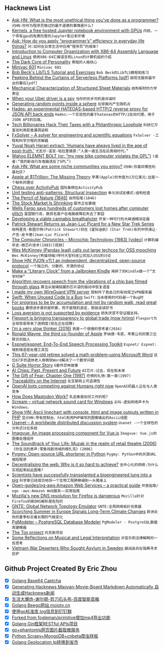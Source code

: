 ## Hacknews List


- [Ask HN: What is the most unethical thing you&#39;ve done as a programmer?](item?id=17692005)  `问HN:你作为程序员做过的最不道德的事情是什么?`
- [Kernels, a free hosted Jupyter notebook environment with GPUs](https://www.kaggle.com/kernels)  `内核，一个带有gpu的免费托管的Jupyter笔记本环境`
- [Ask: How do you apply “programmer’s” efficiency in everyday life things?](item?id=17690749)  `问:如何在日常生活中应用“程序员”的效率?`
- [Introduction to Computer Organization with X86-64 Assembly Language and Linux](http://bob.cs.sonoma.edu/IntroCompOrg-x64/book.html)  `使用X86-64汇编语言和Linux的计算机组织介绍`
- [The Dark Core of Personality](https://blogs.scientificamerican.com/beautiful-minds/the-dark-core-of-personality/)  `黑暗的人格核心`
- [Minivac 601](https://en.wikipedia.org/wiki/Minivac_601)  `Minivac 601`
- [Bob Beck&#39;s LibTLS Tutorial and Exercises](https://github.com/bob-beck/libtls/blob/master/TUTORIAL.md)  `Bob Beck的LibTLS教程和练习`
- [Peeking Behind the Curtains of Serverless Platforms [pdf]](http://pages.cs.wisc.edu/~liangw/pub/atc18-final298.pdf)  `窥视无服务器平台的幕后[pdf]`
- [Mechanical Characterization of Structured Sheet Materials](https://www.disneyresearch.com/publication/structured-sheet-materials/)  `结构板材的力学表征`
- [When your Uber driver is a spy](https://www.engadget.com/2018/08/03/when-your-uber-driver-is-a-spy/)  `当你的优步司机是间谍时`
- [Generating random points inside a sphere](https://karthikkaranth.me/blog/generating-random-points-in-a-sphere/)  `在球面内产生随机点`
- [Hades: an experimental HATEOAS-based HTTP/2 reverse proxy for JSON API back ends](https://github.com/gabesullice/hades)  `Hades:一个实验性的基于hateoas的HTTP/2反向代理，用于JSON API的后端。`
- [Tech Billionaires Hack Their Taxes with a Philanthropic Loophole](https://www.nytimes.com/2018/08/03/business/donor-advised-funds-tech-tax.html)  `科技亿万富翁利用慈善漏洞逃税`
- [FxSolver – A solver for engineering and scientific equations](https://www.fxsolver.com/)  `FxSolver -工程和科学方程的求解器`
- [Yuval Noah Harari extract: ‘Humans have always lived in the age of post-truth.’](https://www.theguardian.com/culture/2018/aug/05/yuval-noah-harari-extract-fake-news-sapiens-homo-deus)  `尤瓦尔·诺亚·哈拉里摘录:“人类一直生活在后真相时代。”`
- [Wahoo ELEMNT BOLT (or: “my new bike computer violates the GPL”)](https://joshua0.dreamwidth.org/65779.html)  `(或者:“我的新自行车电脑违反了GPL”)`
- [Ask HN: What are some niche communities you enjoy?](item?id=17690852)  `问HN:你喜欢哪些利基社区?`
- [Apple at $1Trillion: The Missing Theory](https://mondaynote.com/apple-at-1trillion-the-missing-theory-6f6e58db4786)  `苹果(Apple)的市值为1万亿美元:这是一个缺失的理论`
- [Chess over ActivityPub](https://castling.club/)  `国际象棋在ActivityPub`
- [Unit testing anti-patterns: Structural Inspection](https://enterprisecraftsmanship.com/2016/07/21/unit-testing-anti-patterns-structural-inspection/)  `单元测试反模式:结构检查`
- [The Pencil of Nature (1846)](http://www.gutenberg.org/files/33447/33447-h/33447-h.html)  `自然铅笔(1846)`
- [The Stock Market Is Shrinking](https://www.nytimes.com/2018/08/04/business/shrinking-stock-market.html)  `股市正在萎缩`
- [Wells Fargo says hundreds of customers lost homes after computer glitch](https://money.cnn.com/2018/08/04/news/companies/wells-fargo-mortgage-modification/index.html)  `富国银行说，数百名客户在电脑故障后失去了家园`
- [Developing a viable cannabis breathalyzer](https://www.npr.org/2018/08/04/634992695/the-pot-breathalyzer-is-here-maybe)  `开发一种可行的大麻酒精测定器`
- [Patrick Stewart Returns as Jean-Luc Picard for a New Star Trek Series](https://techcrunch.com/2018/08/04/patrick-stewart-is-returning-to-the-role-of-jean-luc-picard-for-a-new-star-trek-series/)  `帕特里克·斯图尔特(Patrick Stewart)将在《星际迷航》(Star Trek)系列中饰演让-卢克·皮卡德(Jean-Luc Picard)`
- [The Computer Chronicles – Microchip Technology (1983) [video]](https://www.youtube.com/watch?v=LYE4g9N4kCs)  `计算机编年史-微芯片技术(1983)[视频]`
- [Wes McKinney (Pandas lead) calls out large techcos for OSS mooching](https://twitter.com/wesmckinn/status/1020327908160794624)  `Wes McKinney(熊猫领袖)呼吁大型科技公司加入OSS的讨论`
- [Show HN: PJON v11.1 an independent, decentralized, open-source protocol](https://github.com/gioblu/PJON/releases/tag/11.1)  `一个独立的、分散的、开源的协议`
- [Make a “Literary Clock” from a Jailbroken Kindle](https://www.instructables.com/id/Literary-Clock-Made-From-E-reader/)  `用碎了的Kindle做一个“文学时钟”`
- [Algorithm recovers speech from the vibrations of a chip bag filmed through glass](http://news.mit.edu/2014/algorithm-recovers-speech-from-vibrations-0804)  `算法从玻璃拍摄的芯片袋的振动中恢复语音`
- [I made my own WireGuard VPN server](https://techcrunch.com/2018/07/28/how-i-made-my-own-wireguard-vpn-server/)  `我制作了我自己的有线保卫VPN服务器`
- [Swift: When Unused Code Is a Bug](https://www.peripheryapp.com/blog/2018/08/04/swift-when-unused-code-is-a-bug/)  `Swift:当未使用的代码是一个Bug时`
- [For progress to be by accumulation and not by random walk, read great books](https://www.lesswrong.com/posts/ufBYjpi9gK6uvtkh5/for-progress-to-be-by-accumulation-and-not-by-random-walk)  `要想进步靠的是积累，而不是随机游走，那就读读好书`
- [Loss aversion is not supported by evidence](https://blogs.scientificamerican.com/observations/why-the-most-important-idea-in-behavioral-decision-making-is-a-fallacy/?sf194849524=1)  `损失厌恶不受证据支持。`
- [Flexport is bringing transparency to global trade (now hiring)](https://www.flexport.com/careers/department/engineering)  `Flexport为全球贸易带来了透明度(现在正在招聘)`
- [I’m a very slow thinker (2016)](https://sivers.org/slow)  `我是一个很慢的思考者(2016)`
- [Ronald Wayne, the third co-founder of Apple](https://www.cbsnews.com/news/ronald-wayne-apples-third-co-founder-where-is-he-now/)  `罗纳德·韦恩，苹果公司的第三位联合创始人`
- [Espnet/espnet: End-To-End Speech Processing Toolkit](https://github.com/espnet/espnet)  `Espnet/ Espnet:端到端语音处理工具包`
- [This 67-year-old retiree solved a math problem–using Microsoft Word](https://www.wired.com/2017/04/elusive-math-proof-found-almost-lost)  `这位67岁的退休老人用微软Word解决了一个数学问题`
- [G Suite Horror Story](https://lawgimenez.me/2018/08/05/g-suite-horror-story/)  `G套件恐怖故事`
- [AI Chips: Past, Present and Future](https://semiengineering.com/artificial-intelligence-chips-past-present-and-future/)  `AI芯片:过去，现在和未来`
- [The Gift of Fear: Chapter One (1997)](https://archive.nytimes.com/www.nytimes.com/books/first/b/becker-fear.html)  `恐惧的礼物:第一章(1997)`
- [Traceability on the Internet](https://cacm.acm.org/magazines/2018/8/229771-traceability/fulltext)  `在互联网上可追溯性`
- [OpenAI bots competing against Humans right now](https://www.twitch.tv/openai)  `OpenAI机器人正在与人类竞争`
- [How Does Mastodon Work?](https://kevq.uk/how-does-mastodon-work/)  `乳齿象是如何工作的呢?`
- [Scream – virtual network sound card for Windows](https://github.com/duncanthrax/scream)  `尖叫-虚拟网络声卡为Windows。`
- [Show HN: Ascii linechart with console, html and image outputs written in PHP](https://github.com/noximo/PHP-colored-ascii-linechart)  `显示HN:带有控制台、html和用PHP编写的图像输出的Ascii线图`
- [Usenet – A worldwide distributed discussion system](https://en.wikipedia.org/wiki/Usenet)  `Usenet -一个全球性的分布式讨论系统`
- [Imagvue: An image processing component for Vue.js](https://github.com/runkids/Imagvue)  `Imagvue: Vue.js的图像处理组件`
- [The Soundtrack of Your Life: Muzak in the realm of retail theatre (2006)](https://www.newyorker.com/magazine/2006/04/10/the-soundtrack-of-your-life)  `《你生活的原声:零售戏剧领域的穆扎克》(2006)`
- [Pygmy: Open-source URL shortener in Python](https://github.com/amitt001/pygmy)  `Pygmy: Python中的开源URL缩短程序`
- [Decentralising the web: Why is it so hard to achieve?](https://www.computing.co.uk/ctg/news/3036546/decentralising-the-web-why-is-it-so-hard-to-achieve)  `去中心化的网络:为什么实现起来如此困难?`
- [Scientists have successfully transplanted a bioengineered lung into a pig](https://www.bbc.co.uk/news/science-environment-45046674)  `科学家已经成功地将一个生物工程肺移植到一头猪身上`
- [Open-guides/og-aws:Amazon Web Services – a practical guide](https://github.com/open-guides/og-aws)  `开放指南/ ogo -aws:Amazon Web服务——实用指南`
- [Mozilla&#39;s new DNS resolution for Firefox is dangerous](https://blog.ungleich.ch/en-us/cms/blog/2018/08/04/mozillas-new-dns-resolution-is-dangerous/)  `Mozilla针对Firefox的新DNS解析是危险的`
- [GNTE: Global Network Topology Emulator](https://github.com/CovenantSQL/GNTE)  `GNTE:全局网络拓扑仿真器`
- [Scorching Summer in Europe Signals Long-Term Climate Changes](https://www.nytimes.com/2018/08/04/world/europe/europe-heat-wave.html)  `欧洲炎热的夏季标志着长期的气候变化`
- [PgModeler – PostgreSQL Database Modeler](https://pgmodeler.io/)  `PgModeler - PostgreSQL数据库建模器`
- [The Tox project](https://tox.chat/about.html)  `托克斯项目`
- [Some Reflections on Musical and Legal Interpretation](https://papers.ssrn.com/sol3/papers.cfm?abstract_id=3214890)  `对音乐和法律解释的一些思考`
- [Vietnam War Deserters Who Sought Asylum in Sweden](https://lithub.com/the-vietnam-war-deserters-who-sought-asylum-in-sweden/)  `越战逃兵在瑞典寻求庇护`

## Github Project Created By Eric Zhou

- [x] [Golang Base64 Captcha](https://github.com/mojocn/base64Captcha)
- [x] [Generating Hacknews Maoyan-Movie-Board Markdown Automatically 自动生成Hacknews新闻](https://github.com/dejavuzhou/md-genie)
- [x] [生活大爆炸-谢尔顿-剪刀石头布-百度智能音箱](https://github.com/mojocn/dueros-bang-game)
- [x] [Golang Beego网站 mojotv.cn](https://github.com/mojocn/www.mojotv.cn)
- [x] [使用go标准库,log信息到钉钉群](https://github.com/mojocn/dooger)
- [x] [Forked from fogleman/primitive增加mp4导出功能](https://github.com/mojocn/primitive)
- [x] [Golang Gin框架RESTful APIs项目](https://github.com/JJJJJJJerk/ezier-golang-web-api-framework)
- [x] [go+phantomjs网页图片截取微服务](https://github.com/mojocn/screen_shot)
- [x] [Python Scrapy+MongoDB+cnbeta爬虫样板](https://github.com/mojocn/scrapy_mongodb_boilerplate_cnbeta)
- [x] [Golang Geolocation Ip转换到省市](https://github.com/mojocn/ip2location)